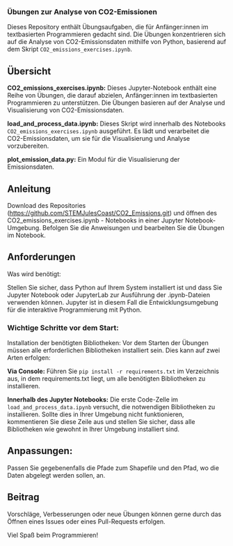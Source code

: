 ### Übungen zur Analyse von CO2-Emissionen

Dieses Repository enthält Übungsaufgaben, die für Anfänger:innen im textbasierten Programmieren gedacht sind. Die Übungen konzentrieren sich auf die Analyse von CO2-Emissionsdaten mithilfe von Python, basierend auf dem Skript `CO2_emissions_exercises.ipynb`.

## Übersicht

**CO2_emissions_exercises.ipynb:** Dieses Jupyter-Notebook enthält eine Reihe von Übungen, die darauf abzielen, Anfänger:innen im textbasierten Programmieren zu unterstützen. Die Übungen basieren auf der Analyse und Visualisierung von CO2-Emissionsdaten.

**load_and_process_data.ipynb:** Dieses Skript wird innerhalb des Notebooks `CO2_emissions_exercises.ipynb` ausgeführt. Es lädt und verarbeitet die CO2-Emissionsdaten, um sie für die Visualisierung und Analyse vorzubereiten.

**plot_emission_data.py:** Ein Modul für die Visualisierung der Emissionsdaten.

## Anleitung
Download des Repositories (https://github.com/STEMJulesCoast/CO2_Emissions.git) und öffnen des CO2_emissions_exercises.ipynb - Notebooks in einer Jupyter Notebook-Umgebung. Befolgen Sie die Anweisungen und bearbeiten Sie die Übungen im Notebook. 

## Anforderungen

Was wird benötigt:

Stellen Sie sicher, dass Python auf Ihrem System installiert ist und dass Sie Jupyter Notebook oder JupyterLab zur Ausführung der .ipynb-Dateien verwenden können. Jupyter ist in diesem Fall die Entwicklungsumgebung für die interaktive Programmierung mit Python.

### Wichtige Schritte vor dem Start:

Installation der benötigten Bibliotheken: Vor dem Starten der Übungen müssen alle erforderlichen Bibliotheken installiert sein. 
Dies kann auf zwei Arten erfolgen:  

**Via Console:** Führen Sie `pip install -r requirements.txt` im Verzeichnis aus, in dem requirements.txt liegt, um alle benötigten Bibliotheken zu installieren.

**Innerhalb des Jupyter Notebooks:** Die erste Code-Zelle im `load_and_process_data.ipynb` versucht, die notwendigen Bibliotheken zu installieren. Sollte dies in Ihrer Umgebung nicht funktionieren, kommentieren Sie diese Zeile aus und stellen Sie sicher, dass alle Bibliotheken wie gewohnt in Ihrer Umgebung installiert sind.

## Anpassungen:

Passen Sie gegebenenfalls die Pfade zum Shapefile und den Pfad, wo die Daten abgelegt werden sollen, an.

## Beitrag

Vorschläge, Verbesserungen oder neue Übungen können gerne durch das Öffnen eines Issues oder eines Pull-Requests erfolgen.

Viel Spaß beim Programmieren!
